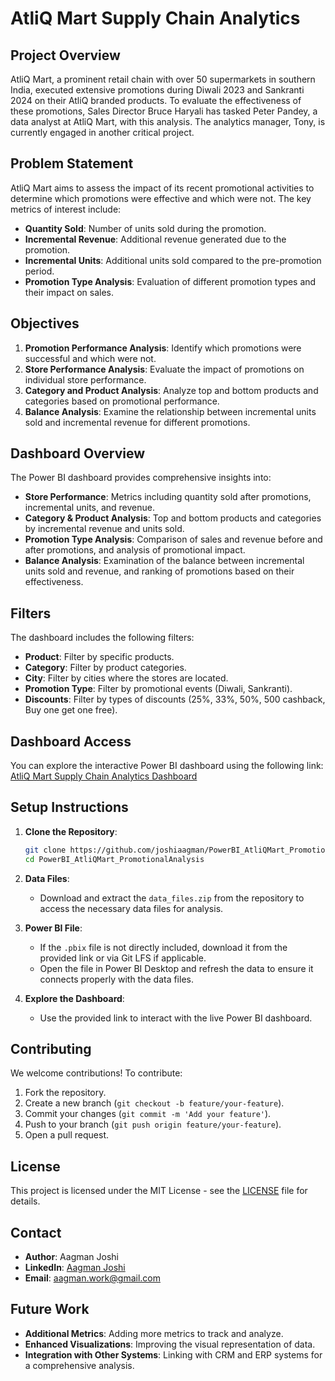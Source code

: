 # AtliQ Mart Supply Chain Analytics

## Project Overview
AtliQ Mart, a prominent retail chain with over 50 supermarkets in southern India, executed extensive promotions during Diwali 2023 and Sankranti 2024 on their AtliQ branded products. To evaluate the effectiveness of these promotions, Sales Director Bruce Haryali has tasked Peter Pandey, a data analyst at AtliQ Mart, with this analysis. The analytics manager, Tony, is currently engaged in another critical project.

## Problem Statement
AtliQ Mart aims to assess the impact of its recent promotional activities to determine which promotions were effective and which were not. The key metrics of interest include:
- **Quantity Sold**: Number of units sold during the promotion.
- **Incremental Revenue**: Additional revenue generated due to the promotion.
- **Incremental Units**: Additional units sold compared to the pre-promotion period.
- **Promotion Type Analysis**: Evaluation of different promotion types and their impact on sales.

## Objectives
1. **Promotion Performance Analysis**: Identify which promotions were successful and which were not.
2. **Store Performance Analysis**: Evaluate the impact of promotions on individual store performance.
3. **Category and Product Analysis**: Analyze top and bottom products and categories based on promotional performance.
4. **Balance Analysis**: Examine the relationship between incremental units sold and incremental revenue for different promotions.

## Dashboard Overview
The Power BI dashboard provides comprehensive insights into:
- **Store Performance**: Metrics including quantity sold after promotions, incremental units, and revenue.
- **Category & Product Analysis**: Top and bottom products and categories by incremental revenue and units sold.
- **Promotion Type Analysis**: Comparison of sales and revenue before and after promotions, and analysis of promotional impact.
- **Balance Analysis**: Examination of the balance between incremental units sold and revenue, and ranking of promotions based on their effectiveness.

## Filters
The dashboard includes the following filters:
- **Product**: Filter by specific products.
- **Category**: Filter by product categories.
- **City**: Filter by cities where the stores are located.
- **Promotion Type**: Filter by promotional events (Diwali, Sankranti).
- **Discounts**: Filter by types of discounts (25%, 33%, 50%, 500 cashback, Buy one get one free).

## Dashboard Access
You can explore the interactive Power BI dashboard using the following link: [AtliQ Mart Supply Chain Analytics Dashboard](https://app.powerbi.com/view?r=eyJrIjoiYzEwMDJiN2ItMWY2Mi00Zjg5LWExMGMtMDRmMGY2N2I5ODA0IiwidCI6ImM2ZTU0OWIzLTVmNDUtNDAzMi1hYWU5LWQ0MjQ0ZGM1YjJjNCJ9)

## Setup Instructions
1. **Clone the Repository**:
   ```bash
   git clone https://github.com/joshiaagman/PowerBI_AtliQMart_PromotionalAnalysis.git
   cd PowerBI_AtliQMart_PromotionalAnalysis
   ```

2. **Data Files**:
   - Download and extract the `data_files.zip` from the repository to access the necessary data files for analysis.

3. **Power BI File**:
   - If the `.pbix` file is not directly included, download it from the provided link or via Git LFS if applicable.
   - Open the file in Power BI Desktop and refresh the data to ensure it connects properly with the data files.

4. **Explore the Dashboard**:
   - Use the provided link to interact with the live Power BI dashboard.

## Contributing
We welcome contributions! To contribute:
1. Fork the repository.
2. Create a new branch (`git checkout -b feature/your-feature`).
3. Commit your changes (`git commit -m 'Add your feature'`).
4. Push to your branch (`git push origin feature/your-feature`).
5. Open a pull request.

## License
This project is licensed under the MIT License - see the [LICENSE](LICENSE) file for details.

## Contact
- **Author**: Aagman Joshi
- **LinkedIn**: [Aagman Joshi](https://www.linkedin.com/in/aagmanjoshi)
- **Email**: aagman.work@gmail.com

## Future Work
- **Additional Metrics**: Adding more metrics to track and analyze.
- **Enhanced Visualizations**: Improving the visual representation of data.
- **Integration with Other Systems**: Linking with CRM and ERP systems for a comprehensive analysis.
```
